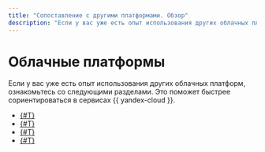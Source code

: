 ```yaml
---
title: "Сопоставление с другими платформами. Обзор"
description: "Если у вас уже есть опыт использования других облачных платформ, ознакомьтесь со сравнениями {{ yandex-cloud }} с Amazon Web Services, Google Cloud Platform, Microsoft Azure. Это поможет быстрее сориентироваться в сервисах {{ yandex-cloud }}."
---
```


# Облачные платформы

Если у вас уже есть опыт использования других облачных платформ, ознакомьтесь со следующими разделами. Это поможет быстрее сориентироваться в сервисах {{ yandex-cloud }}.
* [{#T}](aws.md)
* [{#T}](gcp.md)
* [{#T}](azure.md)
* [{#T}](vmware/index.md)